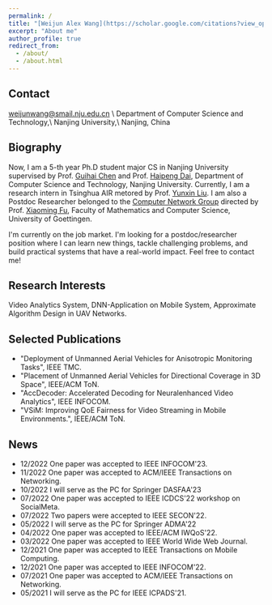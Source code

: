 ```yaml
---
permalink: /
title: "[Weijun Alex Wang](https://scholar.google.com/citations?view_op=list_works&hl=en&user=ApKD824AAAAJ)"
excerpt: "About me"
author_profile: true
redirect_from: 
  - /about/
  - /about.html
---
```

Contact
-----
weijunwang@smail.nju.edu.cn \\
Department of Computer Science and Technology,\\
Nanjing University,\\
Nanjing, China
         
Biography
-----
Now, I am a 5-th year Ph.D student major CS in Nanjing University supervised by Prof. [Guihai Chen](https://cs.nju.edu.cn/gchen/)  and Prof. [Haipeng Dai](https://cs.nju.edu.cn/daihp/), Department of Computer Science and Technology, Nanjing University. Currently, I am a research intern in Tsinghua AIR metored by Prof. [Yunxin Liu](https://yunxinliu.github.io/). I am also a Postdoc Researcher belonged to the [Computer Network Group](http://www.net.informatik.uni-goettingen.de/) directed by Prof. [Xiaoming Fu](https://user.informatik.uni-goettingen.de/~fu/), Faculty of Mathematics and Computer Science, University of Goettingen. 

I'm currently on the job market. I'm looking for a postdoc/researcher position where I can learn new things, tackle challenging problems, and build practical systems that have a real-world impact. Feel free to contact me!

Research Interests
-----
Video Analytics System, DNN-Application on Mobile System, Approximate Algorithm Design in UAV Networks. 

Selected Publications
-----
* "Deployment of Unmanned Aerial Vehicles for Anisotropic Monitoring Tasks", IEEE TMC.
* "Placement of Unmanned Aerial Vehicles for Directional Coverage in 3D Space", IEEE/ACM ToN.
* "AccDecoder: Accelerated Decoding for Neuralenhanced Video Analytics", IEEE INFOCOM.
* "VSiM: Improving QoE Fairness for Video Streaming in Mobile Environments.", IEEE/ACM ToN.

News
-----
* 12/2022 One paper was accepted to IEEE INFOCOM'23.
* 11/2022 One paper was accepted to ACM/IEEE Transactions on Networking.
* 10/2022 I will serve as the PC for Springer DASFAA'23
* 07/2022 One paper was accepted to IEEE ICDCS'22 workshop on SocialMeta.
* 07/2022 Two papers were accepted to IEEE SECON'22.
* 05/2022 I will serve as the PC for Springer ADMA'22
* 04/2022 One paper was accepted to IEEE/ACM IWQoS'22.
* 03/2022 One paper was accepted to IEEE World Wide Web Journal.
* 12/2021 One paper was accepted to IEEE Transactions on Mobile Computing.
* 12/2021 One paper was accepted to IEEE INFOCOM'22.
* 07/2021 One paper was accepted to ACM/IEEE Transactions on Networking.
* 05/2021 I will serve as the PC for IEEE ICPADS'21.

<script type="text/javascript" src="//rf.revolvermaps.com/0/0/6.js?i=5dwo44hbxw9&amp;m=7&amp;c=e63100&amp;cr1=ffffff&amp;f=arial&amp;l=0&amp;bv=90&amp;lx=-420&amp;ly=420&amp;hi=20&amp;he=7&amp;hc=a8ddff&amp;rs=80" async="async"></script>
